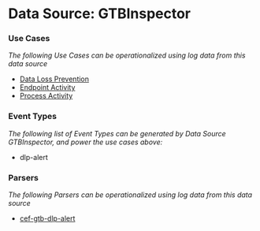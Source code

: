Data Source: GTBInspector
=========================

### Use Cases

_The following Use Cases can be operationalized using log data from this data source_

* [Data Loss Prevention](usecase_data_loss_prevention.md)
* [Endpoint Activity](usecase_endpoint_activity.md)
* [Process Activity](usecase_process_activity.md)


### Event Types

_The following list of Event Types can be generated by Data Source GTBInspector, and power the use cases above:_

- dlp-alert


### Parsers

_The following Parsers can be operationalized using log data from this data source_

* [cef-gtb-dlp-alert](parserContent_cef-gtb-dlp-alert.md)
